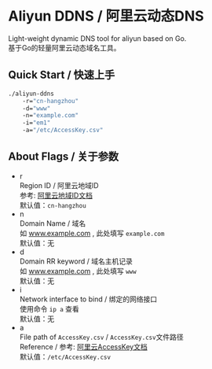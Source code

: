 # Aliyun DDNS / 阿里云动态DNS

Light-weight dynamic DNS tool for aliyun based on Go.  
基于Go的轻量阿里云动态域名工具。

## Quick Start / 快速上手

```bash
./aliyun-ddns 
    -r="cn-hangzhou"
    -d="www" 
    -n="example.com" 
    -i="em1"
    -a="/etc/AccessKey.csv"
```

## About Flags / 关于参数

- r  
    Region ID / 阿里云地域ID  
    参考: [阿里云地域ID文档](https://help.aliyun.com/document_detail/40654.html)  
    默认值：`cn-hangzhou`
- n  
    Domain Name / 域名  
	如 www.example.com , 此处填写 `example.com`  
    默认值：无
- d  
    Domain RR keyword / 域名主机记录  
    如 www.example.com , 此处填写 `www`  
    默认值：无
- i  
    Network interface to bind / 绑定的网络接口  
    使用命令 `ip a` 查看  
    默认值：无
- a  
    File path of `AccessKey.csv` / `AccessKey.csv`文件路径  
    Reference / 参考: [阿里云AccessKey文档](https://help.aliyun.com/document_detail/38738.html)  
    默认值：`/etc/AccessKey.csv`